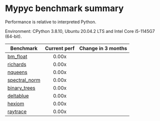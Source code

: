 # Mypyc benchmark summary

Performance is relative to interpreted Python.

Environment: CPython 3.8.10, Ubuntu 20.04.2 LTS and Intel Core i5-1145G7 (64-bit).

| Benchmark | Current perf | Change in 3 months |
| --- | :---: | :---: |
| [bm_float](benchmarks/bm_float.md) | 0.00x |  |
| [richards](benchmarks/richards.md) | 0.00x |  |
| [nqueens](benchmarks/nqueens.md) | 0.00x |  |
| [spectral_norm](benchmarks/spectral_norm.md) | 0.00x |  |
| [binary_trees](benchmarks/binary_trees.md) | 0.00x |  |
| [deltablue](benchmarks/deltablue.md) | 0.00x |  |
| [hexiom](benchmarks/hexiom.md) | 0.00x |  |
| [raytrace](benchmarks/raytrace.md) | 0.00x |  |
